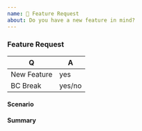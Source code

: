 ```yaml
---
name: 🎉 Feature Request
about: Do you have a new feature in mind?
---
```


### Feature Request

<!-- Fill in the relevant information below to help triage your issue. -->

|    Q        |   A
|------------ | ------
| New Feature | yes
| BC Break    | yes/no

#### Scenario

<!-- Provide an explain in which scenario the feature would be helpful. --> 

#### Summary

<!-- Provide a summary of the feature you would like to see implemented. -->